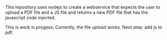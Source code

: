 This repository uses nodejs to create a webservice that expects the user to upload a PDF file and a JS file and returns a new PDF file that has the javascript code injected.

This is work in progess. Currently, the file upload works.
Next step: add js to pdf.